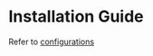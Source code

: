 # Installation Guide

Refer to [configurations](../../../../learn/product-and-developer-guide/discussion-forum/configurations/ "mention")
